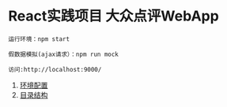 # React实践项目 大众点评WebApp

```
运行环境：npm start

假数据模拟(ajax请求）：npm run mock

访问:http://localhost:9000/
```

1. [环境配置](./docs/环境配置.md)
2. [目录结构](./docs/目录结构.md)